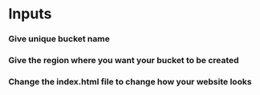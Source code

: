 # Inputs

### Give unique bucket name
### Give the region where you want your bucket to be created
### Change the index.html file to change how your website looks